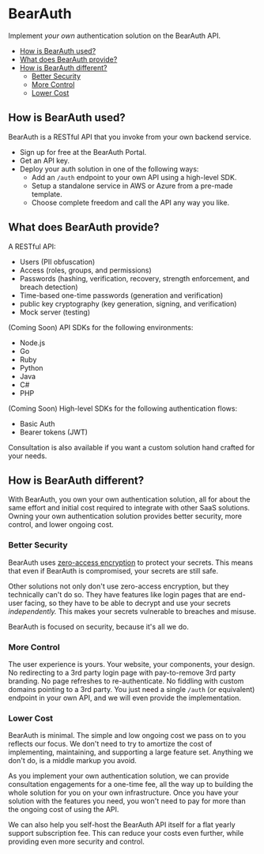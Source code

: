 # BearAuth

Implement _your own_ authentication solution on the BearAuth API.

- [How is BearAuth used?](#how-is-bearauth-used)
- [What does BearAuth provide?](#what-does-bearauth-provide)
- [How is BearAuth different?](#how-is-bearauth-different)
  - [Better Security](#better-security)
  - [More Control](#more-control)
  - [Lower Cost](#lower-cost)

## How is BearAuth used?

BearAuth is a RESTful API that you invoke from your own backend service.

- Sign up for free at the BearAuth Portal.
- Get an API key.
- Deploy your auth solution in one of the following ways:
  - Add an `/auth` endpoint to your own API using a high-level SDK.
  - Setup a standalone service in AWS or Azure from a pre-made template.
  - Choose complete freedom and call the API any way you like.

## What does BearAuth provide?

A RESTful API:

- Users (PII obfuscation)
- Access (roles, groups, and permissions)
- Passwords (hashing, verification, recovery, strength enforcement, and breach detection)
- Time-based one-time passwords (generation and verification)
- public key cryptography (key generation, signing, and verification)
- Mock server (testing)

(Coming Soon) API SDKs for the following environments:

- Node.js
- Go
- Ruby
- Python
- Java
- C#
- PHP

(Coming Soon) High-level SDKs for the following authentication flows:

- Basic Auth
- Bearer tokens (JWT)

Consultation is also available if you want a custom solution hand crafted for your needs.

## How is BearAuth different?

With BearAuth, you own your own authentication solution, all for about the same effort and initial cost required to integrate with other SaaS solutions. Owning your own authentication solution provides better security, more control, and lower ongoing cost.

### Better Security

BearAuth uses [zero-access encryption](#what-is-zero-access-encryption) to protect your secrets. This means that even if BearAuth is compromised, your secrets are still safe.

Other solutions not only don't use zero-access encryption, but they technically can't do so. They have features like login pages that are end-user facing, so they have to be able to decrypt and use your secrets _independently._ This makes your secrets vulnerable to breaches and misuse.

BearAuth is focused on security, because it's all we do.

### More Control

The user experience is yours. Your website, your components, your design. No redirecting to a 3rd party login page with pay-to-remove 3rd party branding. No page refreshes to re-authenticate. No fiddling with custom domains pointing to a 3rd party. You just need a single `/auth` (or equivalent) endpoint in your own API, and we will even provide the implementation.

### Lower Cost

BearAuth is minimal. The simple and low ongoing cost we pass on to you reflects our focus. We don't need to try to amortize the cost of implementing, maintaining, and supporting a large feature set. Anything we don't do, is a middle markup you avoid.

As you implement your own authentication solution, we can provide consultation engagements for a one-time fee, all the way up to building the whole solution for you on your own infrastructure. Once you have your solution with the features you need, you won't need to pay for more than the ongoing cost of using the API.

We can also help you self-host the BearAuth API itself for a flat yearly support subscription fee. This can reduce your costs even further, while providing even more security and control.
